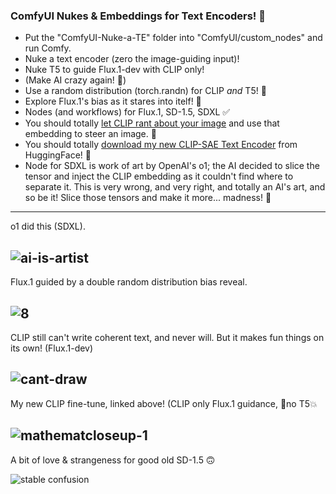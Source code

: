 ### ComfyUI Nukes & Embeddings for Text Encoders! 🤯

- Put the "ComfyUI-Nuke-a-TE" folder into "ComfyUI/custom_nodes" and run Comfy.
- Nuke a text encoder (zero the image-guiding input)!
- Nuke T5 to guide Flux.1-dev with CLIP only!
- (Make AI crazy again! 🤪)
- Use a random distribution (torch.randn) for CLIP *and* T5! 🥳
- Explore Flux.1's bias as it stares into itelf! 👀
- Nodes (and workflows) for Flux.1, SD-1.5, SDXL ✅
- You should totally [let CLIP rant about your image](https://github.com/zer0int/CLIP-gradient-ascent-embeddings) and use that embedding to steer an image. 🤗
- You should totally [download my new CLIP-SAE Text Encoder](https://huggingface.co/zer0int/CLIP-SAE-ViT-L-14) from HuggingFace! 🤗
- Node for SDXL is work of art by OpenAI's o1; the AI decided to slice the tensor and inject the CLIP embedding as it couldn't find where to separate it. This is very wrong, and very right, and totally an AI's art, and so be it! Slice those tensors and make it more... madness! 🤖
------
o1 did this (SDXL).

![ai-is-artist](https://github.com/user-attachments/assets/abb1fbd4-6b90-4904-b5d8-17266e2ac38b)
------
Flux.1 guided by a double random distribution bias reveal.

![8](https://github.com/user-attachments/assets/bc5d4db7-406a-4b68-945b-7618697b8ebd)
------
CLIP still can't write coherent text, and never will. But it makes fun things on its own! (Flux.1-dev)

![cant-draw](https://github.com/user-attachments/assets/3a33d1e3-0c50-4b3d-8106-04ea99fd7abf)
------
My new CLIP fine-tune, linked above! (CLIP only Flux.1 guidance, 🚫no T5💥

![mathematcloseup-1](https://github.com/user-attachments/assets/27d13bdd-6553-4d30-a62b-051f1294fbdf)
------
A bit of love & strangeness for good old SD-1.5 🙃

![stable confusion](https://github.com/user-attachments/assets/14319211-66c6-4256-9a12-474824bfad5d)

